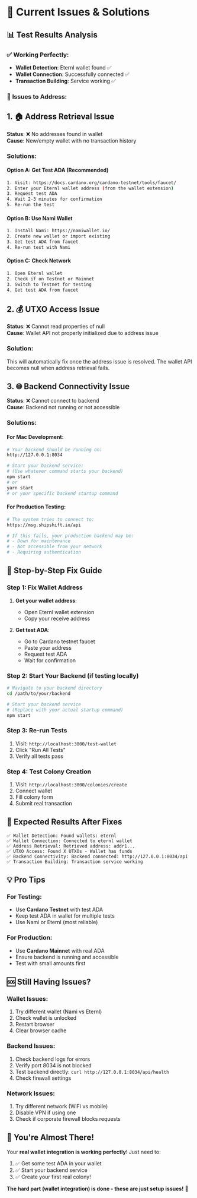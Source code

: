 # 🔧 Current Issues & Solutions

## 📊 **Test Results Analysis**

### ✅ **Working Perfectly:**
- **Wallet Detection**: Eternl wallet found ✅
- **Wallet Connection**: Successfully connected ✅
- **Transaction Building**: Service working ✅

### 🔧 **Issues to Address:**

## 1. 🏠 **Address Retrieval Issue**

**Status**: ❌ No addresses found in wallet  
**Cause**: New/empty wallet with no transaction history

### **Solutions:**

#### **Option A: Get Test ADA (Recommended)**
```bash
1. Visit: https://docs.cardano.org/cardano-testnet/tools/faucet/
2. Enter your Eternl wallet address (from the wallet extension)
3. Request test ADA
4. Wait 2-3 minutes for confirmation
5. Re-run the test
```

#### **Option B: Use Nami Wallet**
```bash
1. Install Nami: https://namiwallet.io/
2. Create new wallet or import existing
3. Get test ADA from faucet
4. Re-run test with Nami
```

#### **Option C: Check Network**
```bash
1. Open Eternl wallet
2. Check if on Testnet or Mainnet
3. Switch to Testnet for testing
4. Get test ADA from faucet
```

## 2. 💰 **UTXO Access Issue**

**Status**: ❌ Cannot read properties of null  
**Cause**: Wallet API not properly initialized due to address issue

### **Solution:**
This will automatically fix once the address issue is resolved. The wallet API becomes null when address retrieval fails.

## 3. 🌐 **Backend Connectivity Issue**

**Status**: ❌ Cannot connect to backend  
**Cause**: Backend not running or not accessible

### **Solutions:**

#### **For Mac Development:**
```bash
# Your backend should be running on:
http://127.0.0.1:8034

# Start your backend service:
# (Use whatever command starts your backend)
npm start
# or
yarn start
# or your specific backend startup command
```

#### **For Production Testing:**
```bash
# The system tries to connect to:
https://msg.shipshift.io/api

# If this fails, your production backend may be:
# - Down for maintenance
# - Not accessible from your network
# - Requiring authentication
```

## 🚀 **Step-by-Step Fix Guide**

### **Step 1: Fix Wallet Address**
1. **Get your wallet address**:
   - Open Eternl wallet extension
   - Copy your receive address
   
2. **Get test ADA**:
   - Go to Cardano testnet faucet
   - Paste your address
   - Request test ADA
   - Wait for confirmation

### **Step 2: Start Your Backend (if testing locally)**
```bash
# Navigate to your backend directory
cd /path/to/your/backend

# Start your backend service
# (Replace with your actual startup command)
npm start
```

### **Step 3: Re-run Tests**
1. Visit: `http://localhost:3000/test-wallet`
2. Click "Run All Tests"
3. Verify all tests pass

### **Step 4: Test Colony Creation**
1. Visit: `http://localhost:3000/colonies/create`
2. Connect wallet
3. Fill colony form
4. Submit real transaction

## 🎯 **Expected Results After Fixes**

```
✅ Wallet Detection: Found wallets: eternl
✅ Wallet Connection: Connected to eternl wallet
✅ Address Retrieval: Retrieved address: addr1...
✅ UTXO Access: Found X UTXOs - Wallet has funds
✅ Backend Connectivity: Backend connected: http://127.0.0.1:8034/api
✅ Transaction Building: Transaction service working
```

## 💡 **Pro Tips**

### **For Testing:**
- Use **Cardano Testnet** with test ADA
- Keep test ADA in wallet for multiple tests
- Use Nami or Eternl (most reliable)

### **For Production:**
- Use **Cardano Mainnet** with real ADA
- Ensure backend is running and accessible
- Test with small amounts first

## 🆘 **Still Having Issues?**

### **Wallet Issues:**
1. Try different wallet (Nami vs Eternl)
2. Check wallet is unlocked
3. Restart browser
4. Clear browser cache

### **Backend Issues:**
1. Check backend logs for errors
2. Verify port 8034 is not blocked
3. Test backend directly: `curl http://127.0.0.1:8034/api/health`
4. Check firewall settings

### **Network Issues:**
1. Try different network (WiFi vs mobile)
2. Disable VPN if using one
3. Check if corporate firewall blocks requests

## 🎉 **You're Almost There!**

Your **real wallet integration is working perfectly**! Just need to:
1. ✅ Get some test ADA in your wallet
2. ✅ Start your backend service
3. ✅ Create your first real colony!

**The hard part (wallet integration) is done - these are just setup issues!** 🚀
